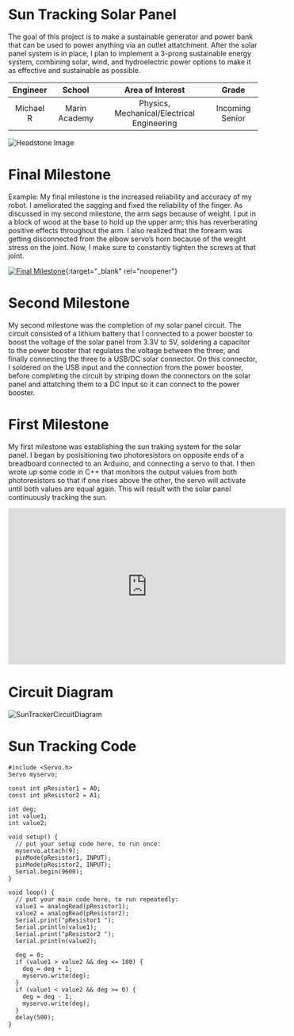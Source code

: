 ﻿# Sun Tracking Solar Panel
The goal of this project is to make a sustainable generator and power bank that can be used to power anything via an outlet attatchment. After the solar panel system is in place, I plan to implement a 3-prong sustainable energy system, combining solar, wind, and hydroelectric power options to make it as effective and sustainable as possible.

| **Engineer** | **School** | **Area of Interest** | **Grade** |
|:--:|:--:|:--:|:--:|
| Michael R | Marin Academy | Physics, Mechanical/Electrical Engineering | Incoming Senior

![Headstone Image](https://bluestampengineering.com/wp-content/uploads/2016/05/improve.jpg)
  
# Final Milestone
Example: My final milestone is the increased reliability and accuracy of my robot. I ameliorated the sagging and fixed the reliability of the finger. As discussed in my second milestone, the arm sags because of weight. I put in a block of wood at the base to hold up the upper arm; this has reverberating positive effects throughout the arm. I also realized that the forearm was getting disconnected from the elbow servo’s horn because of the weight stress on the joint. Now, I make sure to constantly tighten the screws at that joint. 

[![Final Milestone]()](https://www.youtube.com/watch?v=3npqKn-eHq0){:target="_blank" rel="noopener"}

# Second Milestone
My second milestone was the completion of my solar panel circuit. The circuit consisted of a lithium battery that I connected to a power booster to boost the voltage of the solar panel from 3.3V to 5V, soldering a capacitor to the power booster that regulates the voltage between the three, and finally connecting the three to a USB/DC solar connector. On this connector, I soldered on the USB input and the connection from the power booster, before completing the circuit by striping down the connectors on the solar panel and attatching them to a DC input so it can connect to the power booster. 


# First Milestone
  
My first milestone was establishing the sun traking system for the solar panel. I began by posisitioning two photoresistors on opposite ends of a breadboard connected to an Arduino, and connecting a servo to that. I then wrote up some code in C++ that monitors the output values from both photoresistors so that if one rises above the other, the servo will activate until both values are equal again. This will result with the solar panel continuously tracking the sun.

<iframe width="560" height="315" src="https://www.youtube.com/embed/3npqKn-eHq0" title="YouTube video player" frameborder="0" allow="accelerometer; autoplay; clipboard-write; encrypted-media; gyroscope; picture-in-picture" allowfullscreen></iframe>

# Circuit Diagram
![SunTrackerCircuitDiagram](https://user-images.githubusercontent.com/88206259/127694933-1066e222-f0d3-40d6-a2e3-3bad213a5b66.jpg)

# Sun Tracking Code
```arduino
#include <Servo.h>
Servo myservo;

const int pResistor1 = A0;
const int pResistor2 = A1;

int deg;
int value1;
int value2;

void setup() {
  // put your setup code here, to run once:
  myservo.attach(9);
  pinMode(pResistor1, INPUT);
  pinMode(pResistor2, INPUT);
  Serial.begin(9600);
}

void loop() {
  // put your main code here, to run repeatedly:
  value1 = analogRead(pResistor1);
  value2 = analogRead(pResistor2);
  Serial.print("pResistor1 ");
  Serial.println(value1);
  Serial.print("pResistor2 ");
  Serial.println(value2);

  deg = 0;
  if (value1 > value2 && deg <= 180) {
    deg = deg + 1;
    myservo.write(deg);
  }
  if (value1 < value2 && deg >= 0) {
    deg = deg - 1;
    myservo.write(deg);
  }
  delay(500);
}
```
